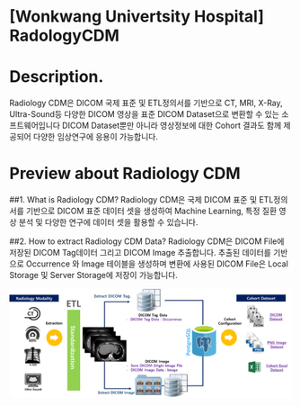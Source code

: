 
[Wonkwang Univertsity Hospital] RadologyCDM
======================

# Description.
Radiology CDM은 DICOM 국제 표준 및 ETL정의서를 기반으로 CT, MRI, X-Ray, Ultra-Sound등 다양한 DICOM 영상을 표준 DICOM Dataset으로 변환할 수 있는 소프트웨어입니다 DICOM Dataset뿐만 아니라 영상정보에 대한 Cohort 결과도 함께 제공되어 다양한 임상연구에 응용이 가능합니다.

# Preview about Radiology CDM
##1.	What is Radiology CDM?
Radiology CDM은 국제 DICOM 표준 및 ETL정의서를 기반으로 DICOM 표준 데이터 셋을 생성하여 Machine Learning, 특정 질환 영상 분석 및 다양한 연구에 데이터 셋을 활용할 수 있습니다.



##2.	How to extract Radiology CDM Data?
Radiology CDM은 DICOM File에 저장된 DICOM Tag데이터 그리고 DICOM Image 추출합니다. 추출된 데이터를 기반으로 Occurrence 와 Image 테이블을 생성하며 변환에 사용된 DICOM File은 Local Storage 및 Server Storage에 저장이 가능합니다.
 
![structure](/image/structure.png)

